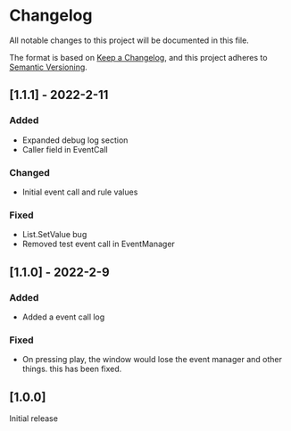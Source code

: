 # Changelog

All notable changes to this project will be documented in this file.

The format is based on [Keep a Changelog](https://keepachangelog.com/en/1.0.0/),
and this project adheres to [Semantic Versioning](https://semver.org/spec/v2.0.0.html).

## [1.1.1] - 2022-2-11

### Added
- Expanded debug log section
- Caller field in EventCall

### Changed
- Initial event call and rule values

### Fixed
- List<Fact>.SetValue bug
- Removed test event call in EventManager

## [1.1.0] - 2022-2-9

### Added

- Added a event call log

### Fixed

- On pressing play, the window would lose the event manager and other things. this has been fixed.


## [1.0.0]

Initial release